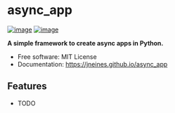 # async_app


[![image](https://img.shields.io/pypi/v/async_app.svg)](https://pypi.python.org/pypi/async_app)
[![image](https://img.shields.io/conda/vn/conda-forge/async_app.svg)](https://anaconda.org/conda-forge/async_app)


**A simple framework to create async apps in Python.**


-   Free software: MIT License
-   Documentation: https://jneines.github.io/async_app
    

## Features

-   TODO

